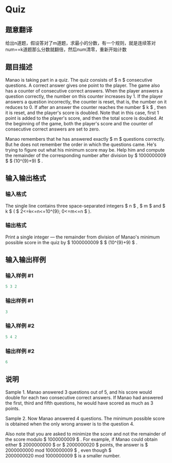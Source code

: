 # Quiz

## 题意翻译

给出n道题，假设答对了m道题，求最小的分数，有一个规则，就是连续答对num==k道题那么分数就翻倍，然后num清零，重新开始计数

## 题目描述

Manao is taking part in a quiz. The quiz consists of $ n $ consecutive questions. A correct answer gives one point to the player. The game also has a counter of consecutive correct answers. When the player answers a question correctly, the number on this counter increases by 1. If the player answers a question incorrectly, the counter is reset, that is, the number on it reduces to 0. If after an answer the counter reaches the number $ k $ , then it is reset, and the player's score is doubled. Note that in this case, first 1 point is added to the player's score, and then the total score is doubled. At the beginning of the game, both the player's score and the counter of consecutive correct answers are set to zero.

Manao remembers that he has answered exactly $ m $ questions correctly. But he does not remember the order in which the questions came. He's trying to figure out what his minimum score may be. Help him and compute the remainder of the corresponding number after division by $ 1000000009 $ $ (10^{9}+9) $ .

## 输入输出格式

### 输入格式

The single line contains three space-separated integers $ n $ , $ m $ and $ k $ ( $ 2<=k<=n<=10^{9}; 0<=m<=n $ ).

### 输出格式

Print a single integer — the remainder from division of Manao's minimum possible score in the quiz by $ 1000000009 $ $ (10^{9}+9) $ .

## 输入输出样例

### 输入样例 #1

```cpp
5 3 2

```
### 输出样例 #1

```cpp
3

```
### 输入样例 #2

```cpp
5 4 2

```
### 输出样例 #2

```cpp
6

```
## 说明

Sample 1. Manao answered 3 questions out of 5, and his score would double for each two consecutive correct answers. If Manao had answered the first, third and fifth questions, he would have scored as much as 3 points.

Sample 2. Now Manao answered 4 questions. The minimum possible score is obtained when the only wrong answer is to the question 4.

Also note that you are asked to minimize the score and not the remainder of the score modulo $ 1000000009 $ . For example, if Manao could obtain either $ 2000000000 $ or $ 2000000020 $ points, the answer is $ 2000000000 mod 1000000009 $ , even though $ 2000000020 mod 1000000009 $ is a smaller number.

